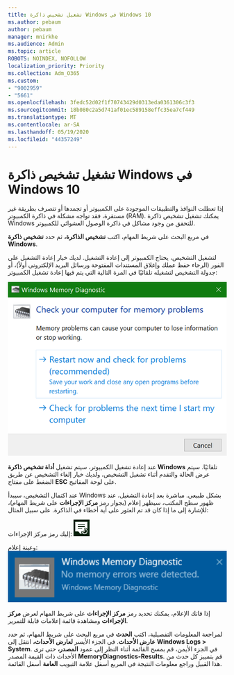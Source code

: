 ```yaml
---
title: تشغيل تشخيص ذاكرة Windows في Windows 10
ms.author: pebaum
author: pebaum
manager: mnirkhe
ms.audience: Admin
ms.topic: article
ROBOTS: NOINDEX, NOFOLLOW
localization_priority: Priority
ms.collection: Adm_O365
ms.custom:
- "9002959"
- "5661"
ms.openlocfilehash: 3fedc52d02f1f70743429d0313eda0361306c3f3
ms.sourcegitcommit: 18b080c2a5d741af01ec589158effc35ea7cf449
ms.translationtype: MT
ms.contentlocale: ar-SA
ms.lasthandoff: 05/19/2020
ms.locfileid: "44357249"
---
```

# <a name="run-windows-memory-diagnostics-in-windows-10"></a>تشغيل تشخيص ذاكرة Windows في Windows 10

إذا تعطلت النوافذ والتطبيقات الموجودة على الكمبيوتر أو تجمدها أو تتصرف بطريقة غير مستقرة، فقد تواجه مشكلة في ذاكرة الكمبيوتر (RAM). يمكنك تشغيل تشخيص ذاكرة Windows للتحقق من وجود مشاكل في ذاكرة الوصول العشوائي للكمبيوتر.

في مربع البحث على شريط المهام، اكتب **تشخيص الذاكرة،** ثم حدد **تشخيص ذاكرة Windows**. 

لتشغيل التشخيص، يحتاج الكمبيوتر إلى إعادة التشغيل. لديك خيار إعادة التشغيل على الفور (الرجاء حفظ عملك وإغلاق المستندات المفتوحة ورسائل البريد الإلكتروني أولاً)، أو جدولة التشخيص لتشغيله تلقائيًا في المرة التالية التي يتم فيها إعادة تشغيل الكمبيوتر:

![تشخيص ذاكرة Windows](media/windows-memory-diagnostic.png)

عند إعادة تشغيل الكمبيوتر، سيتم تشغيل **أداة تشخيص ذاكرة Windows** تلقائيًا. سيتم عرض الحالة والتقدم أثناء تشغيل التشخيص، ولديك خيار إلغاء التشخيص عن طريق الضغط على مفتاح **ESC** على لوحة المفاتيح.

عند اكتمال التشخيص، سيبدأ Windows بشكل طبيعي.
مباشرة بعد إعادة التشغيل، عند ظهور سطح المكتب، سيظهر إعلام (بجوار رمز **مركز الإجراءات** على شريط المهام)، للإشارة إلى ما إذا كان قد تم العثور على أية أخطاء في الذاكرة. على سبيل المثال:

إليك رمز مركز الإجراءات: ![أيقونة مركز الإجراءات](media/action-center-icon.png) 

وعينة إعلام: ![لا توجد أخطاء في الذاكرة](media/no-memory-errors.png)

إذا فاتك الإعلام، يمكنك تحديد رمز **مركز الإجراءات** على شريط المهام لعرض **مركز الإجراءات** ومشاهدة قائمة إعلامات قابلة للتمرير.

لمراجعة المعلومات التفصيلية، اكتب **الحدث** في مربع البحث على شريط المهام، ثم حدد **عارض الأحداث**. في الجزء الأيسر **لعارض الأحداث،** انتقل إلى **Windows Logs > System**. في الجزء الأيمن، قم بمسح القائمة أثناء النظر إلى عمود **المصدر،** حتى ترى الأحداث ذات القيمة المصدر **MemoryDiagnostics-Results**. قم بتمييز كل حدث من هذا القبيل وراجع معلومات النتيجة في المربع أسفل علامة التبويب **العامة** أسفل القائمة.
